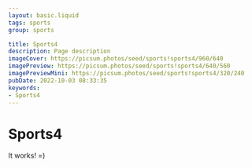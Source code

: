 ```yaml
---
layout: basic.liquid
tags: sports
group: sports

title: Sports4
description: Page description
imageCover: https://picsum.photos/seed/sports!sports4/960/640
imagePreview: https://picsum.photos/seed/sports!sports4/640/560
imagePreviewMini: https://picsum.photos/seed/sports!sports4/320/240
pubDate: 2022-10-03 08:33:35
keywords:
- Sports4
---
```


# Sports4

It works! =)
